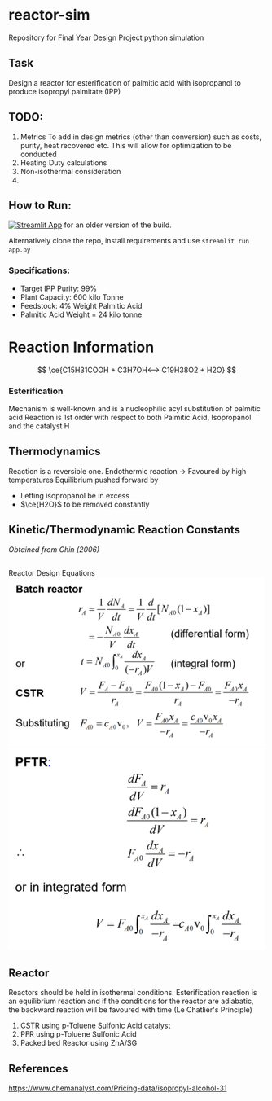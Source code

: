 # reactor-sim
Repository for Final Year Design Project python simulation

## Task 
Design a reactor for esterification of palmitic acid with isopropanol to produce isopropyl palmitate (IPP)


## TODO:
1. Metrics 
To add in design metrics (other than conversion) such as costs, purity, heat recovered etc. This will allow for optimization to be conducted
2. Heating Duty calculations
3. Non-isothermal consideration
4.  

## How to Run:
[![Streamlit App](https://static.streamlit.io/badges/streamlit_badge_black_white.svg)](https://share.streamlit.io/reoneo97/reactor-sim/app.py) for an older version of the build. 

Alternatively clone the repo, install requirements and use `streamlit run app.py` 

### Specifications:
- Target IPP Purity: 99% 
- Plant Capacity: 600 kilo Tonne
- Feedstock: 4% Weight Palmitic Acid
- Palmitic Acid Weight = 24 kilo tonne
# Reaction Information

$$
\ce{C15H31COOH  + C3H7OH<--> C19H38O2 + H2O}
$$

### Esterification

Mechanism is well-known and is a nucleophilic acyl substitution of palmitic acid
Reaction is 1st order with respect to both Palmitic Acid, Isopropanol and the catalyst H



## Thermodynamics
Reaction is a reversible one. 
Endothermic reaction -> Favoured by high temperatures 
Equilibrium pushed forward by
- Letting isopropanol be in excess
- $\ce{H2O}$ to be removed constantly 

## Kinetic/Thermodynamic Reaction Constants
*Obtained from Chin (2006)*


##
Reactor Design Equations
![](pics/2022-01-20-17-52-09.png)
![](pics/2022-01-20-17-52-23.png)


## Reactor 
Reactors should be held in isothermal conditions. Esterification reaction is an equilibrium reaction and if the conditions for the reactor are adiabatic, the backward reaction will be favoured with time (Le Chatlier's Principle)

1. CSTR using p-Toluene Sulfonic Acid catalyst
2. PFR using p-Toluene Sulfonic Acid
3. Packed bed Reactor using ZnA/SG 
## References

https://www.chemanalyst.com/Pricing-data/isopropyl-alcohol-31